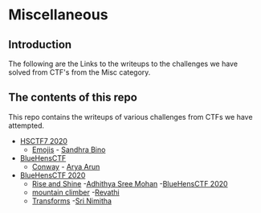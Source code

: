 # Miscellaneous

## Introduction

The following are the Links to the writeups to the challenges we have solved from CTF's from the Misc category.

## The contents of this repo

This repo contains the writeups of various challenges from CTFs we have attempted.

- [HSCTF7 2020](https://ctftime.org/event/939)
    - [Emojis](../HSCTF7/Emojis/) - [Sandhra Bino](https://twitter.com/SandraBino1)
- [BlueHensCTF](https://ctftime.org/event/1298)
    - [Conway](../BlueHensCTF/conway/) - [Arya Arun](https://twitter.com/aryaarun_)
- [BlueHensCTF 2020](https://ctftime.org/event/1298)
    - [Rise and Shine](../BlueHensCTF/rise/) -[Adhithya Sree Mohan](https://twitter.com/adhithya_sree)
-[BlueHensCTF 2020](https://ctftime.org/event/1298)
    - [mountain climber](../BlueHensCTF/Mountain_climber/) -[Revathi](https://twitter.com/Revathi01740772)
    - [Transforms](../BlueHensCTF/Transforms/) -[Sri Nimitha](https://twitter.com/SriNimitha)
